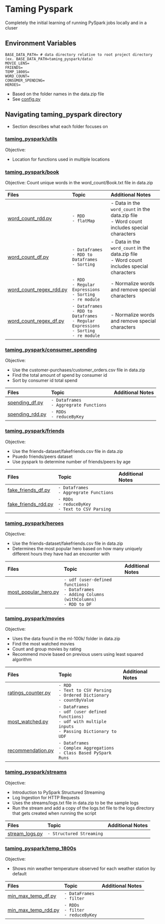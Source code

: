 # Taming Pyspark

Completely the initial learning of running PySpark jobs locally and in a cluser 

## Environment Variables

```.env
BASE_DATA_PATH= # data directory relative to root project directory (ex. BASE_DATA_PATH=taming_pyspark/data)
MOVIE_LENS= 
FRIENDS=
TEMP_1800S=
WORD_COUNT=
CONSUMER_SPENDING=
HEROES=
```

- Based on the folder names in the data.zip file
- See [config.py](./taming_pyspark/config.py)

## Navigating taming_pyspark directory

- Section describes what each folder focuses on

### [**taming_pyspark/utils**](./taming_pyspark/utils)

Objective:
- Location for functions used in multiple locations



### [**taming_pyspark/book**](./taming_pyspark/book)

Objective: Count unique words in the word_count/Book.txt file in data.zip

| Files | Topic | Additional Notes |
| :--       | :--    | :--  |
| [word_count_rdd.py](./taming_pyspark/book/word_count_rdd.py) | `- RDD` <br /> `- flatMap` | - Data in the `word_count` in the data.zip file <br /> - Word count includes special characters|
| [word_count_df.py](./taming_pyspark/book/word_count_df.py) | `- Dataframes` <br /> `- RDD to Dataframes` <br /> `- Sorting` | - Data in the `word_count` in the data.zip file <br /> - Word count includes special characters |
| [word_count_regex_rdd.py](./taming_pyspark/book/word_count_regex_rdd.py) | `- RDD` <br /> `- Regular Expressions` <br /> `- Sorting` <br /> `- re module` | - Normalize words and remove special characters |
| [word_count_regex_df.py](./taming_pyspark/book/word_count_regex_df.py) | `- Dataframes` <br /> `- RDD to Dataframes` <br /> `- Regular Expressions` <br /> `- Sorting` <br /> `- re module` | - Normalize words and remove special characters |


### [**taming_pyspark/consumer_spending**](./taming_pyspark/consumer_spending)

Objective: 
- Use the customer-purchases/customer_orders.csv file in data.zip
- Find the total amount of spend by consumer id
- Sort by consumer id total spend


| Files | Topic | Additional Notes |
| :--       | :--    | :--  |
| [spending_df.py](./taming_pyspark/consumer_spending/spending_df.py) | `- Dataframes ` <br /> `- Aggregrate Functions ` | |
| [spending_rdd.py](./taming_pyspark/consumer_spending/spending_rdd.py) | `- RDDs ` <br /> `- reduceByKey` || 


### [**taming_pyspark/friends**](./taming_pyspark/friends)

Objective: 
- Use the friends-dataset/fakefriends.csv file in data.zip
- Psuedo friends/peers dataset
- Use pyspark to determine number of friends/peers by age

| Files | Topic | Additional Notes |
| :--       | :--    | :--  |
| [fake_friends_df.py](./taming_pyspark/friends/fake_friends_df.py) | `- Dataframes ` <br /> `- Aggregrate Functions ` | |
| [fake_friends_rdd.py](./taming_pyspark/friends/fake_friends_rdd.py) | `- RDDs ` <br /> `- reduceByKey ` <br /> `- Text to CSV Parsing` | |

### [**taming_pyspark/heroes**](./taming_pyspark/heroes)

Objective:
- Use the friends-dataset/fakefriends.csv file in data.zip 
- Determines the most popular hero based on how many uniquely different hours they have had an encounter with


| Files | Topic | Additional Notes |
| :--       | :--    | :--  |
| [most_popular_hero.py](./taming_pyspark/heroes/most_popular_hero.py) | `- udf (user-defined functions)` <br /> `- Dataframes` <br /> `- Adding Columns (withColumns)` <br /> `- RDD to DF`

### [**taming_pyspark/movies**](./taming_pyspark/movies)

Objective:
- Uses the data found in the ml-100k/ folder in data.zip
- Find the most watched movies
- Count and group movies by rating
- Recommend movie based on previous users using least squared algorithm

| Files | Topic | Additional Notes |
| :--       | :--    | :--  |
| [ratings_counter.py](./taming_pyspark/movies/ratings_counter.py) | `- RDD` <br /> `- Text to CSV Parsing` <br /> `- Ordered Dictionary` <br /> `- countByValue` ||
| [most_watched.py](./taming_pyspark/movies/most_watched.py) |  `- DataFrames` <br /> `- udf (user defined functions)` <br /> `- udf with multiple inputs` <br /> `- Passing Dictionary to UDF` ||
| [recommendation.py](./taming_pyspark/movies/recommendations.py) | `- Dataframes` <br />`- Complex Aggregations` <br /> `- Class Based PySpark Runs` ||


### [**taming_pyspark/streams**](./taming_pyspark/streams)

Objective:
- Introduction to PySpark Structured Streaming
- Log Ingestion for HTTP Requests
- Uses the streams/logs.txt file in data.zip to be the sample logs
- Run the stream and add a copy of the logs.txt file to the logs directory that gets created when running the script

| Files | Topic | Additional Notes |
| :--       | :--    | :--  |
| [stream_logs.py](./taming_pyspark/streams/stream_logs.py) | `- Structured Streaming` ||


### [**taming_pyspark/temp_1800s**](./taming_pyspark/temp_1800s)

Objective:
- Shows min weather temperature observed for each weather station by default

| Files | Topic | Additional Notes |
| :--       | :--    | :--  |
|[min_max_temp_df.py](./taming_pyspark/temp_1800s/min_max_temp_df.py)| `- DataFrames` <br /> `- filter`| |
|[min_max_temp_rdd.py](./taming_pyspark/temp_1800s/min_max_temp_rdd.py)| `- RDDs` <br /> `- filter` <br /> `- reduceByKey`| |


